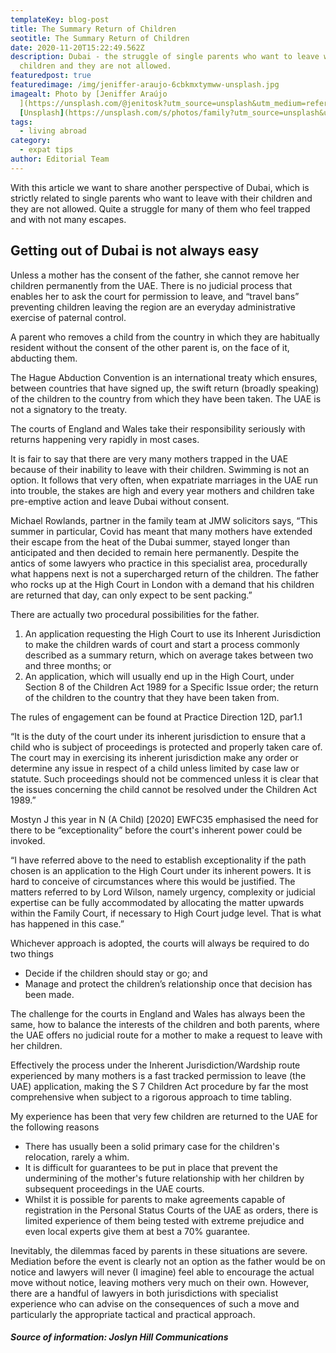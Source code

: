 ```yaml
---
templateKey: blog-post
title: The Summary Return of Children
seotitle: The Summary Return of Children
date: 2020-11-20T15:22:49.562Z
description: Dubai - the struggle of single parents who want to leave with their
  children and they are not allowed.
featuredpost: true
featuredimage: /img/jeniffer-araujo-6cbkmxtymww-unsplash.jpg
imagealt: Photo by [Jeniffer Araújo
  ](https://unsplash.com/@jenitosk?utm_source=unsplash&utm_medium=referral&utm_content=creditCopyText)on
  [Unsplash](https://unsplash.com/s/photos/family?utm_source=unsplash&utm_medium=referral&utm_content=creditCopyText)
tags:
  - living abroad
category:
  - expat tips
author: Editorial Team
---
```

With this article we want to share another perspective of Dubai, which is strictly related to single parents who want to leave with their children and they are not allowed. Quite a struggle for many of them who feel trapped and with not many escapes.

## Getting out of Dubai is not always easy

Unless a mother has the consent of the father, she cannot remove her children permanently from the UAE. There is no judicial process that enables her to ask the court for permission to leave, and “travel bans” preventing children leaving the region are an everyday administrative exercise of paternal control.

A parent who removes a child from the country in which they are habitually resident without the consent of the other parent is, on the face of it, abducting them.

The Hague Abduction Convention is an international treaty which ensures, between countries that have signed up, the swift return (broadly speaking) of the children to the country from which they have been taken. The UAE is not a signatory to the treaty.

The courts of England and Wales take their responsibility seriously with returns happening very rapidly in most cases.

It is fair to say that there are very many mothers trapped in the UAE because of their inability to leave with their children. Swimming is not an option. It follows that very often, when expatriate marriages in the UAE run into trouble, the stakes are high and every year mothers and children take pre-emptive action and leave Dubai without consent.

Michael Rowlands, partner in the family team at JMW solicitors says, “This summer in particular, Covid has meant that many mothers have extended their escape from the heat of the Dubai summer, stayed longer than anticipated and then decided to remain here permanently. Despite the antics of some lawyers who practice in this specialist area, procedurally what happens next is not a supercharged return of the children. The father who rocks up at the High Court in London with a demand that his children are returned that day, can only expect to be sent packing.”

There are actually two procedural possibilities for the father.

1. An application requesting the High Court to use its Inherent Jurisdiction to make the children wards of court and start a process commonly described as a summary return, which on average takes between two and three months; or
2. An application, which will usually end up in the High Court, under Section 8 of the Children Act 1989 for a Specific Issue order; the return of the children to the country that they have been taken from.

The rules of engagement can be found at Practice Direction 12D, par1.1

“It is the duty of the court under its inherent jurisdiction to ensure that a child who is subject of proceedings is protected and properly taken care of. The court may in exercising its inherent jurisdiction make any order or determine any issue in respect of a child unless limited by case law or statute. Such proceedings should not be commenced unless it is clear that the issues concerning the child cannot be resolved under the Children Act 1989.”

Mostyn J this year in N (A Child) \[2020] EWFC35 emphasised the need for there to be “exceptionality” before the court's inherent power could be invoked.

“I have referred above to the need to establish exceptionality if the path chosen is an application to the High Court under its inherent powers. It is hard to conceive of circumstances where this would be justified. The matters referred to by Lord Wilson, namely urgency, complexity or judicial expertise can be fully accommodated by allocating the matter upwards within the Family Court, if necessary to High Court judge level. That is what has happened in this case.”

Whichever approach is adopted, the courts will always be required to do two things

* Decide if the children should stay or go; and
* Manage and protect the children’s relationship once that decision has been made.

The challenge for the courts in England and Wales has always been the same, how to balance the interests of the children and both parents, where the UAE offers no judicial route for a mother to make a request to leave with her children.

Effectively the process under the Inherent Jurisdiction/Wardship route experienced by many mothers is a fast tracked permission to leave (the UAE) application, making the S 7 Children Act procedure by far the most comprehensive when subject to a rigorous approach to time tabling.

My experience has been that very few children are returned to the UAE for the following reasons

* There has usually been a solid primary case for the children's relocation, rarely a whim.
* It is difficult for guarantees to be put in place that prevent the undermining of the mother's future relationship with her children by subsequent proceedings in the UAE courts.
* Whilst it is possible for parents to make agreements capable of registration in the Personal Status Courts of the UAE as orders, there is limited experience of them being tested with extreme prejudice and even local experts give them at best a 70% guarantee.

Inevitably, the dilemmas faced by parents in these situations are severe. Mediation before the event is clearly not an option as the father would be on notice and lawyers will never (I imagine) feel able to encourage the actual move without notice, leaving mothers very much on their own. However, there are a handful of lawyers in both jurisdictions with specialist experience who can advise on the consequences of such a move and particularly the appropriate tactical and practical approach.

##### Source of information: Joslyn Hill Communications